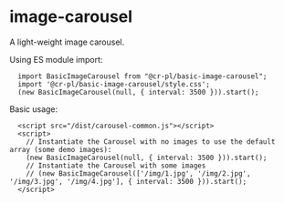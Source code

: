 image-carousel
======
A light-weight image carousel.

Using ES module import:
```
  import BasicImageCarousel from "@cr-pl/basic-image-carousel";
  import '@cr-pl/basic-image-carousel/style.css';
  (new BasicImageCarousel(null, { interval: 3500 })).start();
```

Basic usage:
```
  <script src="/dist/carousel-common.js"></script>
  <script>
    // Instantiate the Carousel with no images to use the default array (some demo images):
    (new BasicImageCarousel(null, { interval: 3500 })).start();
    // Instantiate the Carousel with some images
    // (new BasicImageCarousel(['/img/1.jpg', '/img/2.jpg', '/img/3.jpg', '/img/4.jpg'], { interval: 3500 })).start();
  </script>
```
